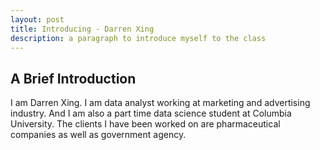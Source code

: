 ```yaml
---
layout: post
title: Introducing - Darren Xing
description: a paragraph to introduce myself to the class
---
```


## A Brief Introduction

I am Darren Xing.  I am data analyst working at marketing and advertising industry.  And I am also a part time data science student at Columbia University.  The clients I have been worked on are pharmaceutical companies as well as government agency.
